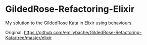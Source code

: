 # GildedRose-Refactoring-Elixir
My solution to the GildedRose Kata in Elixir using behaviours. 

Original: https://github.com/emilybache/GildedRose-Refactoring-Kata/tree/master/elixir


